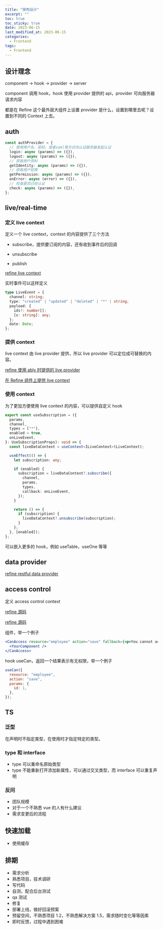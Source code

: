 ```yaml
---
title: "架构设计"
excerpt: ""
toc: true
toc_sticky: true
date: 2023-06-15
last_modified_at: 2023-06-15
categories:
  - Frontend
tags:
  - Frontend
---
```


## 设计理念

component -> hook -> provider -> server

component 调用 hook，hook 使用 provider 提供的 api，provider 可向服务器请求内容

都是在 Refine 这个最外层大组件上设置 provider 是什么，设置到哪里去呢？设置到不同的 Context 上去。

## auth

```ts
const authProvider = {
  // 使用用户名，密码，或者saml等方式向认证服务器发起认证
  login: async (params) => ({}),
  logout: async (params) => ({}),
  // 获取用户资料
  getIdentity: async (params) => ({}),
  // 获取用户权限
  getPermission: async (params) => ({}),
  onError: async (error) => ({}),
  // 检查是否已经认证
  check: async (params) => ({}),
};
```

## live/real-time

### 定义 live context

定义一个 live context，context 的内容提供了三个方法

- subscribe，提供要订阅的内容，还有收到事件后的回调

- unsubscribe

- publish

[refine live context](https://github.com/refinedev/refine/blob/ea30938de7d8ac5d64ea2812472d057f19660ff0/packages/core/src/contexts/live/ILiveContext.ts)

实时事件可以这样定义

```ts
type LiveEvent = {
  channel: string;
  type: "created" | "updated" | "deleted" | "*" | string;
  payload: {
    ids?: number[];
    [x: string]: any;
  };
  date: Date;
};
```

### 提供 context

live context 由 live provider 提供，所以 live provider 可以定位成可替换的内容。

[refine 使用 ably 时提供的 live provider](https://github.com/refinedev/refine/blob/ea30938de7d8ac5d64ea2812472d057f19660ff0/packages/ably/src/index.ts)

[在 Refine 组件上提供 live context](https://github.com/refinedev/refine/blob/ea30938de7d8ac5d64ea2812472d057f19660ff0/packages/core/src/components/containers/refine/index.tsx#L316)

### 使用 context

为了更加方便使用 live context 的内容，可以提供自定义 hook

```ts
export const useSubscription = ({
  params,
  channel,
  types = ["*"],
  enabled = true,
  onLiveEvent,
}: UseSubscriptionProps): void => {
  const liveDataContext = useContext<ILiveContext>(LiveContext);

  useEffect(() => {
    let subscription: any;

    if (enabled) {
      subscription = liveDataContext?.subscribe({
        channel,
        params,
        types,
        callback: onLiveEvent,
      });
    }

    return () => {
      if (subscription) {
        liveDataContext?.unsubscribe(subscription);
      }
    };
  }, [enabled]);
};
```

可以嵌入更多的 hook，例如 useTable，useOne 等等

## data provider

[refine restful data provider](https://github.com/refinedev/refine/blob/ea30938de7d8ac5d64ea2812472d057f19660ff0/packages/simple-rest/src/provider.ts)

## access control

定义 access control context

[refine 源码](https://github.com/refinedev/refine/blob/bf2a0fc1445020e662f1f3ab1e3ac8b8f22e30fb/packages/core/src/contexts/accessControl/IAccessControlContext.ts)

[refine 源码](https://github.com/refinedev/refine/blob/bf2a0fc1445020e662f1f3ab1e3ac8b8f22e30fb/packages/core/src/contexts/accessControl/index.tsx)

组件<CanAccess>，举一个例子

```jsx
<CanAccess resource="employee" action="save" fallback={<p>You cannot access this section</p>} params={{ id: 1 }}>
  <YourComponent />
</CanAccess>
```

hook useCan，返回一个结果表示有无权限，举一个例子

```js
useCan({
  resource: "employee",
  action: "save",
  params: {
    id: 1,
  },
});
```

## TS

### 泛型

在声明时不指定类型，在使用时才指定特定的类型。

### type 和 interface

- type 可以重命名原始类型
- type 不能重新打开添加新属性，可以通过交叉类型，而 interface 可以重复声明

### 反问

- 团队规模
- 对于一个不熟悉 vue 的人有什么建议
- 需求变更后的流程

## 快速加载

- 使用缓存

## 排期

- 需求分析
- 熟悉项目，技术调研
- 写代码
- 自测，配合后台测试
- qa 测试
- 修复
- 部署上线，做好回滚预案
- 预留空间，不熟悉项目 1.2，不熟悉解决方案 1.5，需求随时变化等等因素
- 即时反馈，过程中遇到困难
